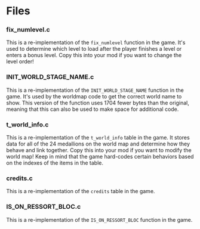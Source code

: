 # Files

### fix_numlevel.c
This is a re-implementation of the `fix_numlevel` function in the game. It's used to determine which level to load after the player finishes a level or enters a bonus level. Copy this into your mod if you want to change the level order!

### INIT_WORLD_STAGE_NAME.c
This is a re-implementation of the `INIT_WORLD_STAGE_NAME` function in the game. It's used by the worldmap code to get the correct world name to show. This version of the function uses 1704 fewer bytes than the original, meaning that this can also be used to make space for additional code.

### t_world_info.c
This is a re-implementation of the `t_world_info` table in the game. It stores data for all of the 24 medallions on the world map and determine how they behave and link together. Copy this into your mod if you want to modify the world map! Keep in mind that the game hard-codes certain behaviors based on the indexes of the items in the table.

### credits.c
This is a re-implementation of the `credits` table in the game.

### IS_ON_RESSORT_BLOC.c
This is a re-implementation of the `IS_ON_RESSORT_BLOC` function in the game.
